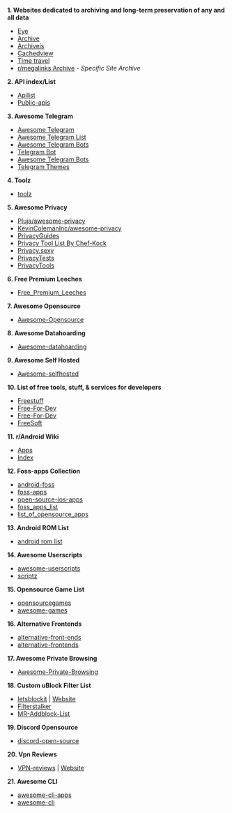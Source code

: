 **1. Websites dedicated to archiving and long-term preservation of any and all data**
* [Eye](https://the-eye.eu/)
* [Archive](https://archive.org/)
* [Archiveis](https://archive.is/)
* [Cachedview](http://cachedview.com/)
* [Time travel](http://timetravel.mementoweb.org/)
* [r/megalinks Archive](https://megadb.tweakly.net/) - *Specific Site Archive*

**2. API index/List**
* [Apilist](https://apilist.fun/)
* [Public-apis](https://github.com/public-apis/public-apis)

**3. Awesome Telegram**
* [Awesome Telegram](https://github.com/ebertti/awesome-telegram)
* [Awesome Telegram List](https://github.com/lorien/awesome-telegram-lists)
* [Awesome Telegram Bots](https://github.com/DenisIzmaylov/awesome-telegram-bots)
* [Telegram Bot](https://awesomeopensource.com/projects/telegram-bot)
* [Awesome Telegram Bots](https://github.com/telegram-bot-sdk/awesome-telegram-bots) 
* [Telegram Themes](https://github.com/DanySpin97/TelegramThemes)

**4. Toolz**
* [toolz](https://github.com/d3ward/toolz)

**5. Awesome Privacy**
* [Pluja/awesome-privacy](https://github.com/pluja/awesome-privacy)
* [KevinColemanInc/awesome-privacy](https://github.com/KevinColemanInc/awesome-privacy)
* [PrivacyGuides](https://www.privacyguides.org/)
* [Privacy Tool List By Chef-Kock](https://chef-koch.bearblog.dev/privacy-tools-list-by-chef-koch/)
* [Privacy.sexy](https://privacy.sexy/)
* [PrivacyTests](http://PrivacyTests.org)
* [PrivacyTools](https://www.privacytools.io/)

**6. Free Premium Leeches**
* [Free_Premium_Leeches](https://filehostlist.miraheze.org/wiki/Free_Premium_Leeches)

**7. Awesome Opensource**
* [Awesome-Opensource](https://awesomeopensource.com/)

**8. Awesome Datahoarding**
* [Awesome-datahoarding](https://github.com/simon987/awesome-datahoarding)

**9. Awesome Self Hosted**
* [Awesome-selfhosted](https://github.com/awesome-selfhosted/awesome-selfhosted)

**10. List of free tools, stuff, & services for developers**
* [Freestuff](https://freestuff.dev/)
* [Free-For-Dev](https://free-for.dev/#/)
* [Free-For-Dev](https://github.com/jixserver/free-for-dev)
* [FreeSoft](https://freesoft.dev/)

**11. r/Android Wiki**
* [Apps](https://reddit.com/r/Android/w/apps)
* [Index](https://reddit.com/r/Android/w/index)

**12. Foss-apps Collection**
* [android-foss](https://github.com/offa/android-foss)
* [foss-apps](https://github.com/albertomosconi/foss-apps)
* [open-source-ios-apps](https://github.com/dkhamsing/open-source-ios-apps)
* [foss_apps_list](https://gitlab.com/divested-mobile/foss_apps_list)
* [list_of_opensource_apps](https://reddit.com/r/androidapps/comments/jhtvn4/a_list_of_open_source_applications/)

**13. Android ROM List**
* [android rom list](https://github.com/musabcel/android_rom_list)

**14. Awesome Userscripts**
* [awesome-userscripts](https://github.com/bvolpato/awesome-userscripts)
* [scriptz](https://github.com/d3ward/scriptz)

**15. Opensource Game List**
* [opensourcegames](https://trilarion.github.io/opensourcegames)
* [awesome-games](https://github.com/michelpereira/awesome-games)

**16. Alternative Frontends**
* [alternative-front-ends](https://github.com/mendel5/alternative-front-ends)
* [alternative-frontends](https://github.com/digitalblossom/alternative-frontends)

**17. Awesome Private Browsing**
* [Awesome-Private-Browsing](https://github.com/onsitejs/Awesome-Private-Browsing)

**18. Custom uBlock Filter List**
* [letsblockit](https://github.com/xvello/letsblockit) | [Website](https://letsblock.it/)
* [Filterstalker](https://rentry.org/filterstalker)
* [MR-Addblock-List](https://rentry.co/MR-Extensions-Script#adblocker)

**19. Discord Opensource**
* [discord-open-source](https://github.com/discord/discord-open-source)

**20. Vpn Reviews**
* [VPN-reviews](https://github.com/techlore/VPN-reviews) | [Website](https://techlore.tech/index)

**21. Awesome CLI**
* [awesome-cli-apps](https://github.com/agarrharr/awesome-cli-apps)
* [awesome-cli](https://github.com/Kikobeats/awesome-cli)

